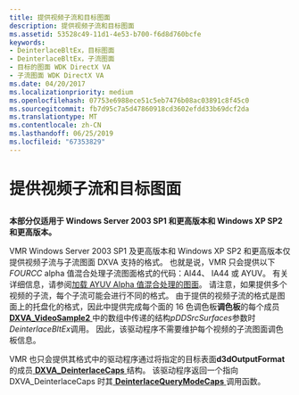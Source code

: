 ```yaml
---
title: 提供视频子流和目标图面
description: 提供视频子流和目标图面
ms.assetid: 53528c49-11d1-4e53-b700-f6d8d760bcfe
keywords:
- DeinterlaceBltEx，目标图面
- DeinterlaceBltEx，子流图面
- 目标的图面 WDK DirectX VA
- 子流图面 WDK DirectX VA
ms.date: 04/20/2017
ms.localizationpriority: medium
ms.openlocfilehash: 07753e6988ece51c5eb7476b08ac03891c8f45c0
ms.sourcegitcommit: fb7d95c7a5d47860918cd3602efdd33b69dcf2da
ms.translationtype: MT
ms.contentlocale: zh-CN
ms.lasthandoff: 06/25/2019
ms.locfileid: "67353829"
---
```

# <a name="supplying-video-substream-and-destination-surfaces"></a>提供视频子流和目标图面


## <span id="ddk_supplying_video_substream_and_destination_surfaces_gg"></span><span id="DDK_SUPPLYING_VIDEO_SUBSTREAM_AND_DESTINATION_SURFACES_GG"></span>


**本部分仅适用于 Windows Server 2003 SP1 和更高版本和 Windows XP SP2 和更高版本。**

VMR Windows Server 2003 SP1 及更高版本和 Windows XP SP2 和更高版本仅提供视频子流与子流图面 DXVA 支持的格式。 也就是说，VMR 只会提供以下*FOURCC* alpha 值混合处理子流图面格式的代码：AI44、 IA44 或 AYUV。 有关详细信息，请参阅[加载 AYUV Alpha 值混合处理的图面](loading-an-ayuv-alpha-blending-surface.md)。 请注意，如果提供多个视频的子流，每个子流可能会进行不同的格式。 由于提供的视频子流的格式是图面上的托盘化的格式，因此中提供完成每个面的 16 色调色板**调色板**的每个成员[ **DXVA\_VideoSample2** ](https://docs.microsoft.com/windows-hardware/drivers/ddi/content/dxva/ns-dxva-_dxva_videosample2)中的数组中传递的结构*pDDSrcSurfaces*参数时*DeinterlaceBltEx*调用。 因此，该驱动程序不需要维护每个视频的子流图面调色板信息。

VMR 也只会提供其格式中的驱动程序通过将指定的目标表面**d3dOutputFormat**的成员[ **DXVA\_DeinterlaceCaps** ](https://docs.microsoft.com/windows-hardware/drivers/ddi/content/dxva/ns-dxva-_dxva_deinterlacecaps)结构。 该驱动程序返回一个指向 DXVA\_DeinterlaceCaps 时其[ **DeinterlaceQueryModeCaps** ](https://docs.microsoft.com/windows-hardware/drivers/display/dxva-deinterlacecontainerdeviceclass-deinterlacequerymodecaps)调用函数。

 

 





